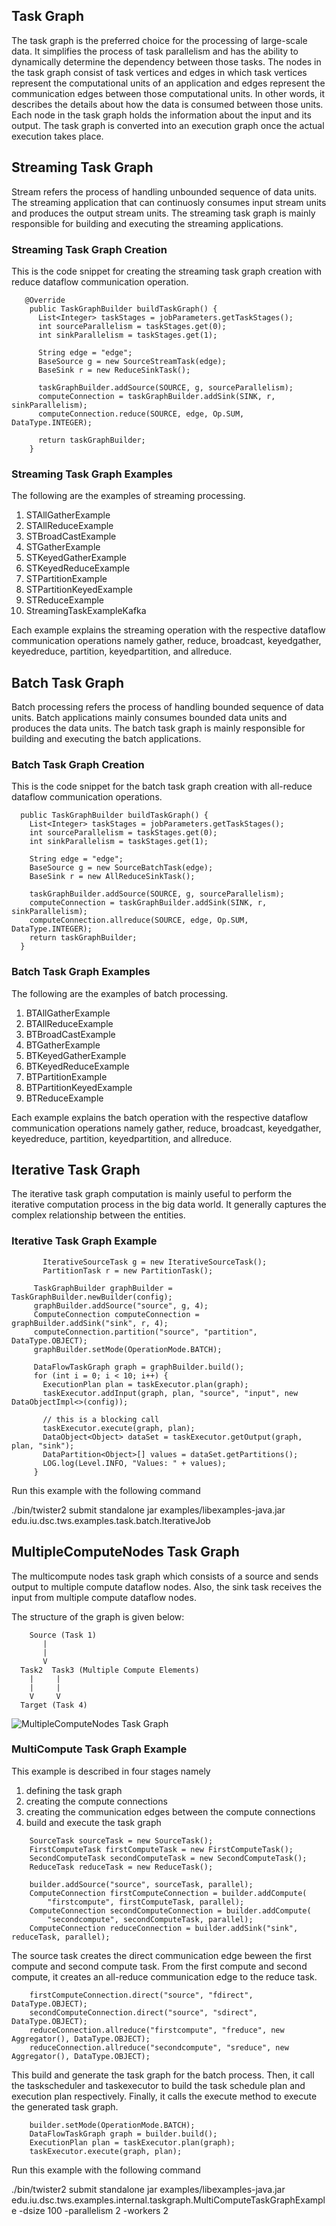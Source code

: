 ## Task Graph

The task graph is the preferred choice for the processing of large-scale data. 
It simplifies the process of task parallelism and has the ability to dynamically determine the 
dependency between those tasks. The nodes in the task graph consist of task vertices and 
edges in which task vertices represent the computational units of an application and edges represent
the communication edges between those computational units. In other words, it describes the details 
about how the data is consumed between those units. Each node in the task graph holds the 
information about the input and its output. The task graph is converted into an execution graph 
once the actual execution takes place.

## Streaming Task Graph

Stream refers the process of handling unbounded sequence of data units. The streaming application 
that can continuosly consumes input stream units and produces the output stream units. The streaming
task graph is mainly responsible for building and executing the streaming applications.

### Streaming Task Graph Creation

This is the code snippet for creating the streaming task graph creation with reduce dataflow 
communication operation.

```text
   @Override
    public TaskGraphBuilder buildTaskGraph() {
      List<Integer> taskStages = jobParameters.getTaskStages();
      int sourceParallelism = taskStages.get(0);
      int sinkParallelism = taskStages.get(1);
  
      String edge = "edge";
      BaseSource g = new SourceStreamTask(edge);
      BaseSink r = new ReduceSinkTask();
  
      taskGraphBuilder.addSource(SOURCE, g, sourceParallelism);
      computeConnection = taskGraphBuilder.addSink(SINK, r, sinkParallelism);
      computeConnection.reduce(SOURCE, edge, Op.SUM, DataType.INTEGER);
  
      return taskGraphBuilder;
    }
```

### Streaming Task Graph Examples

The following are the examples of streaming processing.

1. STAllGatherExample
2. STAllReduceExample
3. STBroadCastExample
4. STGatherExample
5. STKeyedGatherExample
6. STKeyedReduceExample
7. STPartitionExample
8. STPartitionKeyedExample
9. STReduceExample
10. StreamingTaskExampleKafka
 
Each example explains the streaming operation with the respective dataflow communication operations 
namely gather, reduce, broadcast, keyedgather, keyedreduce, partition, keyedpartition, and allreduce.

## Batch Task Graph

Batch processing refers the process of handling bounded sequence of data units. Batch applications 
mainly consumes bounded data units and produces the data units. The batch task graph is mainly 
responsible for building and executing the batch applications.

### Batch Task Graph Creation

This is the code snippet for the batch task graph creation with all-reduce dataflow communication
operations.

```text
  public TaskGraphBuilder buildTaskGraph() {
    List<Integer> taskStages = jobParameters.getTaskStages();
    int sourceParallelism = taskStages.get(0);
    int sinkParallelism = taskStages.get(1);

    String edge = "edge";
    BaseSource g = new SourceBatchTask(edge);
    BaseSink r = new AllReduceSinkTask();

    taskGraphBuilder.addSource(SOURCE, g, sourceParallelism);
    computeConnection = taskGraphBuilder.addSink(SINK, r, sinkParallelism);
    computeConnection.allreduce(SOURCE, edge, Op.SUM, DataType.INTEGER);
    return taskGraphBuilder;
  }
```

### Batch Task Graph Examples

The following are the examples of batch processing.

1. BTAllGatherExample
2. BTAllReduceExample
3. BTBroadCastExample
4. BTGatherExample
5. BTKeyedGatherExample
6. BTKeyedReduceExample
7. BTPartitionExample
8. BTPartitionKeyedExample
9. BTReduceExample

Each example explains the batch operation with the respective dataflow communication operations 
namely gather, reduce, broadcast, keyedgather, keyedreduce, partition, keyedpartition, and allreduce.

## Iterative Task Graph

The iterative task graph computation is mainly useful to perform the iterative computation process 
in the
big data world. It generally captures the complex relationship between the entities.  

### Iterative Task Graph Example

```text
       IterativeSourceTask g = new IterativeSourceTask();
       PartitionTask r = new PartitionTask();
```

```text
     TaskGraphBuilder graphBuilder = TaskGraphBuilder.newBuilder(config);
     graphBuilder.addSource("source", g, 4);
     ComputeConnection computeConnection = graphBuilder.addSink("sink", r, 4);
     computeConnection.partition("source", "partition", DataType.OBJECT);
     graphBuilder.setMode(OperationMode.BATCH);
 
     DataFlowTaskGraph graph = graphBuilder.build();
     for (int i = 0; i < 10; i++) {
       ExecutionPlan plan = taskExecutor.plan(graph);
       taskExecutor.addInput(graph, plan, "source", "input", new DataObjectImpl<>(config));
 
       // this is a blocking call
       taskExecutor.execute(graph, plan);
       DataObject<Object> dataSet = taskExecutor.getOutput(graph, plan, "sink");
       DataPartition<Object>[] values = dataSet.getPartitions();
       LOG.log(Level.INFO, "Values: " + values);
     }
```

Run this example with the following command

./bin/twister2 submit standalone jar examples/libexamples-java.jar edu.iu.dsc.tws.examples.task.batch.IterativeJob 

## MultipleComputeNodes Task Graph

The multicompute nodes task graph which consists of a source and sends output to multiple compute 
dataflow nodes. Also, the sink task receives the input from multiple compute dataflow nodes.

The structure of the graph is given below:

```text
    Source (Task 1)
       |
       |
       V
  Task2  Task3 (Multiple Compute Elements)
    |     |
    |     |
    V     V
  Target (Task 4)
```

  ![MultipleComputeNodes Task Graph](multicompute_taskgraph.png)
 
### MultiCompute Task Graph Example

This example is described in four stages namely 
1. defining the task graph
2. creating the compute connections 
3. creating the communication edges between the compute connections 
4. build and execute the task graph

```text
    SourceTask sourceTask = new SourceTask();
    FirstComputeTask firstComputeTask = new FirstComputeTask();
    SecondComputeTask secondComputeTask = new SecondComputeTask();
    ReduceTask reduceTask = new ReduceTask();
```

```text
    builder.addSource("source", sourceTask, parallel);
    ComputeConnection firstComputeConnection = builder.addCompute(
        "firstcompute", firstComputeTask, parallel);
    ComputeConnection secondComputeConnection = builder.addCompute(
        "secondcompute", secondComputeTask, parallel);
    ComputeConnection reduceConnection = builder.addSink("sink", reduceTask, parallel);
```

The source task creates the direct communication edge beween the first compute and second compute 
task. From the first compute and second compute, it creates an all-reduce communication edge to 
the reduce task.

```text
    firstComputeConnection.direct("source", "fdirect", DataType.OBJECT);
    secondComputeConnection.direct("source", "sdirect", DataType.OBJECT);
    reduceConnection.allreduce("firstcompute", "freduce", new Aggregator(), DataType.OBJECT);
    reduceConnection.allreduce("secondcompute", "sreduce", new Aggregator(), DataType.OBJECT);
```

This build and generate the task graph for the batch process. Then, it call the taskscheduler and 
taskexecutor to build the task schedule plan and execution plan respectively. Finally, it calls
the execute method to execute the generated task graph. 
 
```text
    builder.setMode(OperationMode.BATCH);
    DataFlowTaskGraph graph = builder.build();
    ExecutionPlan plan = taskExecutor.plan(graph);
    taskExecutor.execute(graph, plan);
```

Run this example with the following command

./bin/twister2 submit standalone jar examples/libexamples-java.jar edu.iu.dsc.tws.examples.internal.taskgraph.MultiComputeTaskGraphExample -dsize 100 -parallelism 2 -workers 2 
